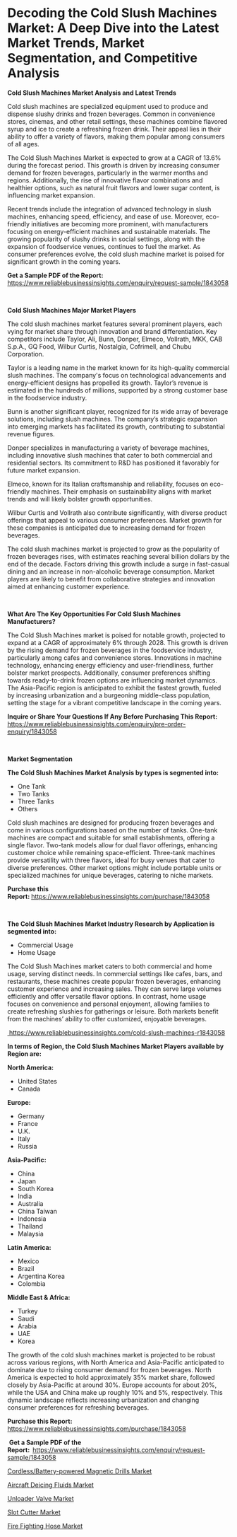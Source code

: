 <p><h1>Decoding the Cold Slush Machines Market: A Deep Dive into the Latest Market Trends, Market Segmentation, and Competitive Analysis</h1></p><p><strong>Cold Slush Machines Market Analysis and Latest Trends</strong></p>
<p><p>Cold slush machines are specialized equipment used to produce and dispense slushy drinks and frozen beverages. Common in convenience stores, cinemas, and other retail settings, these machines combine flavored syrup and ice to create a refreshing frozen drink. Their appeal lies in their ability to offer a variety of flavors, making them popular among consumers of all ages.</p><p>The Cold Slush Machines Market is expected to grow at a CAGR of 13.6% during the forecast period. This growth is driven by increasing consumer demand for frozen beverages, particularly in the warmer months and regions. Additionally, the rise of innovative flavor combinations and healthier options, such as natural fruit flavors and lower sugar content, is influencing market expansion.</p><p>Recent trends include the integration of advanced technology in slush machines, enhancing speed, efficiency, and ease of use. Moreover, eco-friendly initiatives are becoming more prominent, with manufacturers focusing on energy-efficient machines and sustainable materials. The growing popularity of slushy drinks in social settings, along with the expansion of foodservice venues, continues to fuel the market. As consumer preferences evolve, the cold slush machine market is poised for significant growth in the coming years.</p></p>
<p><strong>Get a Sample PDF of the Report:&nbsp;</strong> <a href="https://www.reliablebusinessinsights.com/enquiry/request-sample/1843058?utm_campaign=39&utm_medium=2&utm_source=Github&utm_content=ia&utm_term=17102024&utm_id=cold-slush-machines">https://www.reliablebusinessinsights.com/enquiry/request-sample/1843058</a></p>
<p>&nbsp;</p>
<p><strong>Cold Slush Machines Major Market Players</strong></p>
<p><p>The cold slush machines market features several prominent players, each vying for market share through innovation and brand differentiation. Key competitors include Taylor, Ali, Bunn, Donper, Elmeco, Vollrath, MKK, CAB S.p.A., GQ Food, Wilbur Curtis, Nostalgia, Cofrimell, and Chubu Corporation.</p><p>Taylor is a leading name in the market known for its high-quality commercial slush machines. The company's focus on technological advancements and energy-efficient designs has propelled its growth. Taylor’s revenue is estimated in the hundreds of millions, supported by a strong customer base in the foodservice industry.</p><p>Bunn is another significant player, recognized for its wide array of beverage solutions, including slush machines. The company’s strategic expansion into emerging markets has facilitated its growth, contributing to substantial revenue figures. </p><p>Donper specializes in manufacturing a variety of beverage machines, including innovative slush machines that cater to both commercial and residential sectors. Its commitment to R&D has positioned it favorably for future market expansion.</p><p>Elmeco, known for its Italian craftsmanship and reliability, focuses on eco-friendly machines. Their emphasis on sustainability aligns with market trends and will likely bolster growth opportunities.</p><p>Wilbur Curtis and Vollrath also contribute significantly, with diverse product offerings that appeal to various consumer preferences. Market growth for these companies is anticipated due to increasing demand for frozen beverages.</p><p>The cold slush machines market is projected to grow as the popularity of frozen beverages rises, with estimates reaching several billion dollars by the end of the decade. Factors driving this growth include a surge in fast-casual dining and an increase in non-alcoholic beverage consumption. Market players are likely to benefit from collaborative strategies and innovation aimed at enhancing customer experience.</p></p>
<p>&nbsp;</p>
<p><strong>What Are The Key Opportunities For Cold Slush Machines Manufacturers?</strong></p>
<p><p>The Cold Slush Machines market is poised for notable growth, projected to expand at a CAGR of approximately 6% through 2028. This growth is driven by the rising demand for frozen beverages in the foodservice industry, particularly among cafes and convenience stores. Innovations in machine technology, enhancing energy efficiency and user-friendliness, further bolster market prospects. Additionally, consumer preferences shifting towards ready-to-drink frozen options are influencing market dynamics. The Asia-Pacific region is anticipated to exhibit the fastest growth, fueled by increasing urbanization and a burgeoning middle-class population, setting the stage for a vibrant competitive landscape in the coming years.</p></p>
<p><strong>Inquire or Share Your Questions If Any Before Purchasing This Report:</strong> <a href="https://www.reliablebusinessinsights.com/enquiry/pre-order-enquiry/1843058?utm_campaign=39&utm_medium=2&utm_source=Github&utm_content=ia&utm_term=17102024&utm_id=cold-slush-machines">https://www.reliablebusinessinsights.com/enquiry/pre-order-enquiry/1843058</a></p>
<p>&nbsp;</p>
<p><strong>Market Segmentation</strong></p>
<p><strong>The Cold Slush Machines Market Analysis by types is segmented into:</strong></p>
<p><ul><li>One Tank</li><li>Two Tanks</li><li>Three Tanks</li><li>Others</li></ul></p>
<p><p>Cold slush machines are designed for producing frozen beverages and come in various configurations based on the number of tanks. One-tank machines are compact and suitable for small establishments, offering a single flavor. Two-tank models allow for dual flavor offerings, enhancing customer choice while remaining space-efficient. Three-tank machines provide versatility with three flavors, ideal for busy venues that cater to diverse preferences. Other market options might include portable units or specialized machines for unique beverages, catering to niche markets.</p></p>
<p><strong>Purchase this Report:&nbsp;</strong><a href="https://www.reliablebusinessinsights.com/purchase/1843058?utm_campaign=39&utm_medium=2&utm_source=Github&utm_content=ia&utm_term=17102024&utm_id=cold-slush-machines">https://www.reliablebusinessinsights.com/purchase/1843058</a></p>
<p>&nbsp;</p>
<p><strong>The Cold Slush Machines Market Industry Research by Application is segmented into:</strong></p>
<p><ul><li>Commercial Usage</li><li>Home Usage</li></ul></p>
<p><p>The Cold Slush Machines market caters to both commercial and home usage, serving distinct needs. In commercial settings like cafes, bars, and restaurants, these machines create popular frozen beverages, enhancing customer experience and increasing sales. They can serve large volumes efficiently and offer versatile flavor options. In contrast, home usage focuses on convenience and personal enjoyment, allowing families to create refreshing slushies for gatherings or leisure. Both markets benefit from the machines’ ability to offer customized, enjoyable beverages.</p></p>
<p><a href="https://www.reliablebusinessinsights.com/cold-slush-machines-r1843058?utm_campaign=39&utm_medium=2&utm_source=Github&utm_content=ia&utm_term=17102024&utm_id=cold-slush-machines">&nbsp;https://www.reliablebusinessinsights.com/cold-slush-machines-r1843058</a></p>
<p><strong>In terms of Region, the Cold Slush Machines Market Players available by Region are:</strong></p>
<p>
    <p> <strong> North America: </strong>
        <ul>
            <li>United States</li>
            <li>Canada</li>
        </ul>
        </p> 
    <p> <strong> Europe: </strong>
        <ul>
            <li>Germany</li>
            <li>France</li>
            <li>U.K.</li>
            <li>Italy</li>
            <li>Russia</li>
        </ul>
        </p> 
    <p> <strong> Asia-Pacific: </strong>
        <ul>
            <li>China</li>
            <li>Japan</li>
            <li>South Korea</li>
            <li>India</li>
            <li>Australia</li>
            <li>China Taiwan</li>
            <li>Indonesia</li>
            <li>Thailand</li>
            <li>Malaysia</li>
        </ul>
        </p> 
    <p> <strong> Latin America: </strong>
        <ul>
            <li>Mexico</li>
            <li>Brazil</li>
            <li>Argentina Korea</li>
            <li>Colombia</li>
        </ul>
        </p> 
    <p> <strong> Middle East & Africa: </strong>
        <ul>
            <li>Turkey</li>
            <li>Saudi</li>
            <li>Arabia</li>
            <li>UAE</li>
            <li>Korea</li>
        </ul>
    </p>
    </p>
<p><p>The growth of the cold slush machines market is projected to be robust across various regions, with North America and Asia-Pacific anticipated to dominate due to rising consumer demand for frozen beverages. North America is expected to hold approximately 35% market share, followed closely by Asia-Pacific at around 30%. Europe accounts for about 20%, while the USA and China make up roughly 10% and 5%, respectively. This dynamic landscape reflects increasing urbanization and changing consumer preferences for refreshing beverages.</p></p>
<p><strong>Purchase this Report: </strong><a href="https://www.reliablebusinessinsights.com/purchase/1843058?utm_campaign=39&utm_medium=2&utm_source=Github&utm_content=ia&utm_term=17102024&utm_id=cold-slush-machines">https://www.reliablebusinessinsights.com/purchase/1843058</a></p>
<p>&nbsp;<strong>Get a Sample PDF of the Report:&nbsp;&nbsp;</strong><a href="https://www.reliablebusinessinsights.com/enquiry/request-sample/1843058?utm_campaign=39&utm_medium=2&utm_source=Github&utm_content=ia&utm_term=17102024&utm_id=cold-slush-machines">https://www.reliablebusinessinsights.com/enquiry/request-sample/1843058</a></p>
<p><strong></strong></p>
<p><p><a href="https://github.com/hegwervaemeruk/Market-Research-Report-List-1/blob/main/cordlessbattery-powered-magnetic-drills-market.md?utm_campaign=39&utm_medium=2&utm_source=Github&utm_content=ia&utm_term=17102024&utm_id=cold-slush-machines">Cordless/Battery-powered Magnetic Drills Market</a></p><p><a href="https://www.linkedin.com/pulse/aircraft-deicing-fluids-market-report-product-type-end-fbbje?utm_campaign=39&utm_medium=2&utm_source=Github&utm_content=ia&utm_term=17102024&utm_id=cold-slush-machines">Aircraft Deicing Fluids Market</a></p><p><a href="https://issuu.com/reportprime-2/docs/unloader-valve-market-size-2030.ppt_a67a81ffc93d21?utm_campaign=39&utm_medium=2&utm_source=Github&utm_content=ia&utm_term=17102024&utm_id=cold-slush-machines">Unloader Valve Market</a></p><p><a href="https://issuu.com/reportprime-2/docs/slot-cutter-market-size-2030.pptx_ed884dcbaaea2c?utm_campaign=39&utm_medium=2&utm_source=Github&utm_content=ia&utm_term=17102024&utm_id=cold-slush-machines">Slot Cutter Market</a></p><p><a href="https://www.linkedin.com/pulse/insights-fire-fighting-hose-industry-market-financial-dcjie?utm_campaign=39&utm_medium=2&utm_source=Github&utm_content=ia&utm_term=17102024&utm_id=cold-slush-machines">Fire Fighting Hose Market</a></p></p>